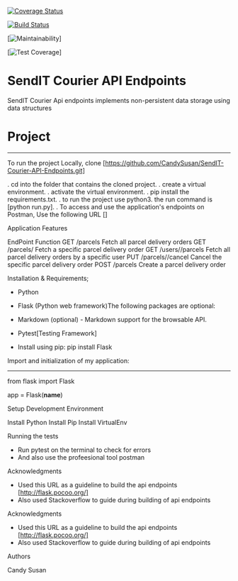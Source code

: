 [![Coverage Status](https://coveralls.io/repos/github/CandySusan/SendIT-Courier-API-Endpoints/badge.svg?branch=develop)](https://coveralls.io/github/CandySusan/SendIT-Courier-API-Endpoints?branch=develop)


[![Build Status](https://travis-ci.org/CandySusan/SendIT-Courier-API-Endpoints.svg?branch=develop)](https://travis-ci.org/CandySusan/SendIT-Courier-API-Endpoints)

[![Maintainability](https://api.codeclimate.com/v1/badges/5e1cc600d8edac9bbfd2/maintainability)]

[![Test Coverage](https://api.codeclimate.com/v1/badges/5e1cc600d8edac9bbfd2/test_coverage)]



# SendIT Courier API Endpoints

SendIT Courier Api endpoints implements non-persistent data storage using data structures

# Project
********************************************************
To run the project Locally, clone [https://github.com/CandySusan/SendIT-Courier-API-Endpoints.git]

. cd into the folder that contains the cloned project.
. create a virtual environment.
. activate the virtual environment.
. pip install the requirements.txt.
. to run the project use python3. the run command is [python run.py].
. To access and use the application's endpoints on Postman, Use the following URL []

Application Features

EndPoint	                       Function
GET /parcels	               Fetch all parcel delivery orders
GET /parcels/<parcelId>        Fetch a specific parcel delivery order
GET /users/<userId>/parcels    Fetch all parcel delivery orders by a specific user
PUT /parcels/<parcelId>/cancel Cancel the specific parcel delivery order
POST /parcels	               Create a parcel delivery order


Installation & Requirements;

- Python

- Flask (Python web framework)The following packages are optional:

- Markdown (optional) - Markdown support for the browsable API. 

- Pytest[Testing Framework]

- Install using pip: pip install Flask 

Import and initialization of my application:
*********************************************

from flask import Flask

app = Flask(__name__)

Setup Development Environment 

Install Python
Install Pip
Install VirtualEnv

Running the tests

- Run pytest on the terminal to check for errors
- And also use the profeesional tool postman



Acknowledgments

- Used this URL as a guideline to build the api endpoints [http://flask.pocoo.org/]
- Also used Stackoverflow to guide during building of api endpoints

Acknowledgments

- Used this URL as a guideline to build the api endpoints [http://flask.pocoo.org/]
- Also used Stackoverflow to guide during building of api endpoints


Authors

Candy Susan

